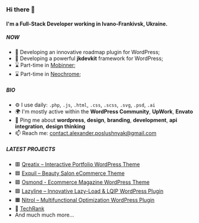 ### Hi there 👋

#### I'm a Full-Stack Developer working in Ivano-Frankivsk, Ukraine.

##### NOW

- 🧨 Developing an innovative roadmap plugin for WordPress;
- 🍵 Developing a powerful **jkdevkit** framework for WordPress;
- ⌛ Part-time in [Mobinner](https://mobinner.com/);
- ⌛ Part-time in [Neochrome](https://neochro.me/);

##### BIO

- ⚙️ I use daily: `.php`, `.js`, `.html`, `.css`, `.scss`, `.svg`, `.psd`, `.ai`
- 🌍 I'm mostly active within the **WordPress Community**, **UpWork**, **Envato**
- 💬 Ping me about **wordpress**, **design**, **branding**, **development**, **api integration**, **design thinking**
- 📫 Reach me: [contact.alexander.poslushnyak@gmail.com](contact.alexander.poslushnyak@gmail.com)

##### LATEST PROJECTS
- 🟥 [Qreatix – Interactive Portfolio WordPress Theme](https://themeforest.net/item/qreatix-interactive-portfolio-wordpress-theme/31728964)
- 🟦 [Exquil – Beauty Salon eCommerce Theme](https://themeforest.net/item/exquil-beauty-salon-ecommerce-theme/34403948)
- 🟪 [Osmond - Ecommerce Magazine WordPress Theme](https://themeforest.net/item/osmond-ecommerce-magazine-wordpress-theme/34061026)
- 🟩 [Lazyline – Innovative Lazy-Load & LQIP WordPress Plugin](https://codecanyon.net/item/lazyline-innovative-lazyload-lqip-wordpress-plugin/35468345)
- 🟧 [Nitrol – Multifunctional Optimization WordPress Plugin](https://codecanyon.net/item/nitrol-multifunctional-optimization-wordpress-plugin/35825640)
- 🔵 [TechRank](https://www.techrank.io/)
- And much much more...
